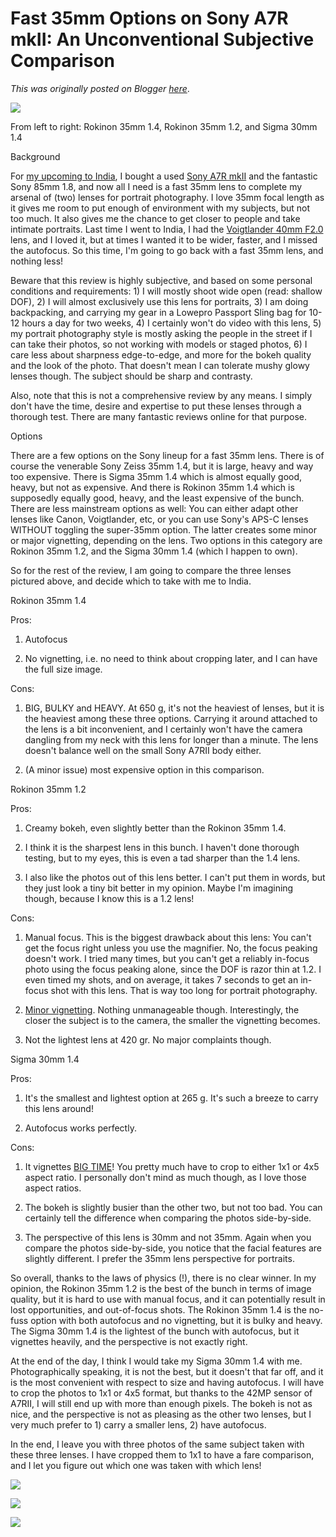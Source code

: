 # Fast 35mm Options on Sony A7R mkII: An Unconventional Subjective Comparison

*This was originally posted on Blogger [here](https://photopensieve.blogspot.com/2018/10/fast-35mm-options-on-sony-a7r-mkii.html)*.

![](https://blogger.googleusercontent.com/img/b/R29vZ2xl/AVvXsEjVotHkCqN-qGvs8OwrGq-RGKyq-EkNe_srOGucJuSgVkx7rtas5CRQggKmBZCatIYqlIMB3vI3VXxqU4Y2EEm2rAmKVUYIFuy6e-IxO_ofr14GVKNRg42unxaHGt8pGwZEAzTvXNYvuXbO/s640/IMG_4217.JPG)

From left to right: Rokinon 35mm 1.4, Rokinon 35mm 1.2, and Sigma 30mm 1.4


Background

For [my upcoming to India](https://photopensieve.blogspot.com/2018/09/were-going-back-to-india.html), I bought a used [Sony A7R mkII](https://photopensieve.blogspot.com/2018/09/gear-update.html) and the fantastic Sony 85mm 1.8, and now all I need is a fast 35mm lens to complete my arsenal of (two) lenses for portrait photography. I love 35mm focal length as it gives me room to put enough of environment with my subjects, but not too much. It also gives me the chance to get closer to people and take intimate portraits. Last time I went to India, I had the [Voigtlander 40mm F2.0](https://www.flickr.com/photos/8413680@N08/sets/72157702187722144) lens, and I loved it, but at times I wanted it to be wider, faster, and I missed the autofocus. So this time, I'm going to go back with a fast 35mm lens, and nothing less!

Beware that this review is highly subjective, and based on some personal conditions and requirements: 1) I will mostly shoot wide open (read: shallow DOF), 2) I will almost exclusively use this lens for portraits, 3) I am doing backpacking, and carrying my gear in a Lowepro Passport Sling bag for 10-12 hours a day for two weeks, 4) I certainly won't do video with this lens, 5) my portrait photography style is mostly asking the people in the street if I can take their photos, so not working with models or staged photos, 6) I care less about sharpness edge-to-edge, and more for the bokeh quality and the look of the photo. That doesn't mean I can tolerate mushy glowy lenses though. The subject should be sharp and contrasty.

Also, note that this is not a comprehensive review by any means. I simply don't have the time, desire and expertise to put these lenses through a thorough test. There are many fantastic reviews online for that purpose.


Options

There are a few options on the Sony lineup for a fast 35mm lens. There is of course the venerable Sony Zeiss 35mm 1.4, but it is large, heavy and way too expensive. There is Sigma 35mm 1.4 which is almost equally good, heavy, but not as expensive. And there is Rokinon 35mm 1.4 which is supposedly equally good, heavy, and the least expensive of the bunch. There are less mainstream options as well: You can either adapt other lenses like Canon, Voigtlander, etc, or you can use Sony's APS-C lenses WITHOUT toggling the super-35mm option. The latter creates some minor or major vignetting, depending on the lens. Two options in this category are Rokinon 35mm 1.2, and the Sigma 30mm 1.4 (which I happen to own). 

So for the rest of the review, I am going to compare the three lenses pictured above, and decide which to take with me to India.


Rokinon 35mm 1.4

Pros:

1. Autofocus

2. No vignetting, i.e. no need to think about cropping later, and I can have the full size image.

Cons:

1. BIG, BULKY and HEAVY. At 650 g, it's not the heaviest of lenses, but it is the heaviest among these three options. Carrying it around attached to the lens is a bit inconvenient, and I certainly won't have the camera dangling from my neck with this lens for longer than a minute. The lens doesn't balance well on the small Sony A7RII body either.

2. (A minor issue) most expensive option in this comparison.



Rokinon 35mm 1.2

Pros:

1. Creamy bokeh, even slightly better than the Rokinon 35mm 1.4.

2. I think it is the sharpest lens in this bunch. I haven't done thorough testing, but to my eyes, this is even a tad sharper than the 1.4 lens.

3. I also like the photos out of this lens better. I can't put them in words, but they just look a tiny bit better in my opinion. Maybe I'm imagining though, because I know this is a 1.2 lens!

Cons:

1. Manual focus. This is the biggest drawback about this lens: You can't get the focus right unless you use the magnifier. No, the focus peaking doesn't work. I tried many times, but you can't get a reliably in-focus photo using the focus peaking alone, since the DOF is razor thin at 1.2. I even timed my shots, and on average, it takes 7 seconds to get an in-focus shot with this lens. That is way too long for portrait photography.

2. [Minor vignetting](https://www.flickr.com/photos/simbon4o/sets/72157682052435930). Nothing unmanageable though. Interestingly, the closer the subject is to the camera, the smaller the vignetting becomes.

3. Not the lightest lens at 420 gr. No major complaints though.



Sigma 30mm 1.4

Pros:

1. It's the smallest and lightest option at 265 g. It's such a breeze to carry this lens around!

2. Autofocus works perfectly.

Cons:

1. It vignettes [BIG TIME](https://www.youtube.com/watch?v=F5echPTFQxw\&vl)! You pretty much have to crop to either 1x1 or 4x5 aspect ratio. I personally don't mind as much though, as I love those aspect ratios.

2. The bokeh is slightly busier than the other two, but not too bad. You can certainly tell the difference when comparing the photos side-by-side.

3. The perspective of this lens is 30mm and not 35mm. Again when you compare the photos side-by-side, you notice that the facial features are slightly different. I prefer the 35mm lens perspective for portraits.

So overall, thanks to the laws of physics (!), there is no clear winner. In my opinion, the Rokinon 35mm 1.2 is the best of the bunch in terms of image quality, but it is hard to use with manual focus, and it can potentially result in lost opportunities, and out-of-focus shots. The Rokinon 35mm 1.4 is the no-fuss option with both autofocus and no vignetting, but it is bulky and heavy. The Sigma 30mm 1.4 is the lightest of the bunch with autofocus, but it vignettes heavily, and the perspective is not exactly right.

At the end of the day, I think I would take my Sigma 30mm 1.4 with me. Photographically speaking, it is not the best, but it doesn't that far off, and it is the most convenient with respect to size and having autofocus. I will have to crop the photos to 1x1 or 4x5 format, but thanks to the 42MP sensor of A7RII, I will still end up with more than enough pixels. The bokeh is not as nice, and the perspective is not as pleasing as the other two lenses, but I very much prefer to 1) carry a smaller lens, 2) have autofocus.

In the end, I leave you with three photos of the same subject taken with these three lenses. I have cropped them to 1x1 to have a fare comparison, and I let you figure out which one was taken with which lens!

![](https://blogger.googleusercontent.com/img/b/R29vZ2xl/AVvXsEidBbipAVnRzzQaVRY187R4HrbTPzvzkLJ2I9s3A-2GKYq0iA0Jr_yyQmg2I0wJRAl2xCk1JeXozyQNfCQqrg9qg5lVTBSUSNUc6Do5Jxq0TzHtavS8QWk7aDchdM2ihjipds8M2R-KeSDd/s640/DSC06508.jpg)

![](https://blogger.googleusercontent.com/img/b/R29vZ2xl/AVvXsEhVkegAGA_LTHPdNMqG7_xBN67t2CT5DwA3jMoEwcpjO_3j62LwIiXE0DmX7YyAPdqsIiKEOAb3qpFeV2GGkzLxjPSB7Zkot9jPvPs-gAs4J8KYUEpyURT1vqvQrC7LFCvH_J504LL5Peec/s640/DSC06509.jpg)

![](https://blogger.googleusercontent.com/img/b/R29vZ2xl/AVvXsEgYIkPEYarlo_L8U2-Fh_8lrKgvbpzIAy5TkaurMuVk-oikD0KVXDRXYp7rRM1nx3UdipOjikhDX4hXJNYyYuYuuffqCPCzMkmWUEZlLZ8On48-Ue1DiJ-SeVfBkjZ1itmlX-stDep49teh/s640/DSC06511.jpg)
